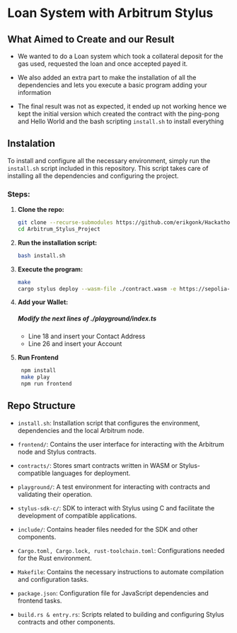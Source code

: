 # Loan System with Arbitrum Stylus

## What Aimed to Create and our Result
- We wanted to do a Loan system which took a collateral deposit for the gas used, requested the loan and once accepted payed it.
- We also added an extra part to make the installation of all the dependencies and lets you execute a basic program adding your information

- The final result was not as expected, it ended up not working hence we kept the initial version which created the contract with the ping-pong and Hello World and the bash scripting `install.sh` to install everything 

## Instalation

To install and configure all the necessary environment, simply run the `install.sh` script included in this repository. This script takes care of installing all the dependencies and configuring the project.

### Steps:

1. **Clone the repo:**

    ```bash
    git clone --recurse-submodules https://github.com/erikgonk/Hackathon-Lemon.git Arbitrum_Stylus_Project
    cd Arbitrum_Stylus_Project
    ```

2. **Run the installation script:**

    ```bash
    bash install.sh
    ```

   
3. **Execute the program:**
    ```bash
    make
    cargo stylus deploy --wasm-file ./contract.wasm -e https://sepolia-rollup.arbitrum.io/rpc --cargo-stylus-version 0.5.3 --private-key INSERT_YOUR_PRIVATE_KEY
    ```

4. **Add your Wallet:**
   
    ##### Modify the next lines of ./playground/index.ts
   - Line 18 and insert your Contact Address
   - Line 26 and insert your Account
  
5. **Run Frontend**

   ```bash
    npm install
    make play
    npm run frontend
    ```

## Repo Structure

- `install.sh`: Installation script that configures the environment, dependencies and the local Arbitrum node.

- `frontend/`: Contains the user interface for interacting with the Arbitrum node and Stylus contracts.

- `contracts/`: Stores smart contracts written in WASM or Stylus-compatible languages for deployment.

- `playground/`: A test environment for interacting with contracts and validating their operation.

- `stylus-sdk-c/`: SDK to interact with Stylus using C and facilitate the development of compatible applications.

- `include/`: Contains header files needed for the SDK and other components.

- `Cargo.toml, Cargo.lock, rust-toolchain.toml`: Configurations needed for the Rust environment.

- `Makefile`: Contains the necessary instructions to automate compilation and configuration tasks.

- `package.json`: Configuration file for JavaScript dependencies and frontend tasks.

- `build.rs & entry.rs`: Scripts related to building and configuring Stylus contracts and other components.
